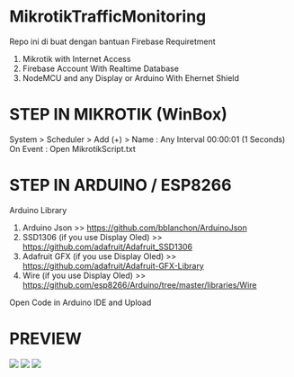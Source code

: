 # MikrotikTrafficMonitoring
Repo ini di buat dengan bantuan Firebase
Requiretment
1. Mikrotik with Internet Access
2. Firebase Account With Realtime Database
3. NodeMCU and any Display or Arduino With Ehernet Shield

# STEP IN MIKROTIK (WinBox)
System > Scheduler > Add (+) > 
Name : Any
Interval 00:00:01 (1 Seconds)
On Event : Open MikrotikScript.txt

# STEP IN ARDUINO / ESP8266
Arduino Library 
1. Arduino Json >> https://github.com/bblanchon/ArduinoJson
2. SSD1306 (if you use Display Oled) >> https://github.com/adafruit/Adafruit_SSD1306
3. Adafruit GFX (if you use Display Oled) >> https://github.com/adafruit/Adafruit-GFX-Library
4. Wire (if you use Display Oled) >> https://github.com/esp8266/Arduino/tree/master/libraries/Wire

Open Code in Arduino IDE and Upload

# PREVIEW
<image src="https://raw.githubusercontent.com/zailbreck/MikrotikTrafficMonitoring/master/firebase_structure.png">
<image src="https://raw.githubusercontent.com/zailbreck/MikrotikTrafficMonitoring/master/Preview1.jpeg">
<image src="https://raw.githubusercontent.com/zailbreck/MikrotikTrafficMonitoring/master/Preview1.jpeg">

